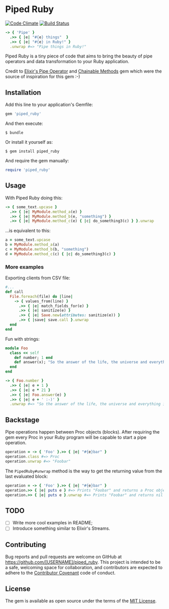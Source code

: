 # Piped Ruby
[![Code Climate](https://codeclimate.com/github/tiagopog/piped_ruby/badges/gpa.svg)](https://codeclimate.com/github/tiagopog/piped_ruby)
[![Build Status](https://travis-ci.org/tiagopog/piped_ruby.svg?branch=master)](https://travis-ci.org/tiagopog/piped_ruby)


```ruby
-> { 'Pipe' }
  .>> { |e| "#{e} things"  }
  .>> { |e| "#{e} in Ruby!" }
  .unwrap #=> "Pipe things in Ruby!"
```

Piped Ruby is a tiny piece of code that aims to bring the beauty of pipe operators and data transformation to your Ruby application.

Credit to [Elixir's Pipe Operator](http://elixir-lang.org/getting-started/enumerables-and-streams.html#the-pipe-operator) and [Chainable Methods](https://github.com/akitaonrails/chainable_methods) gem which were the source of inspiration for this gem :-)

## Installation

Add this line to your application's Gemfile:

```ruby
gem 'piped_ruby'
```

And then execute:

    $ bundle

Or install it yourself as:

    $ gem install piped_ruby

And require the gem manually:

```ruby
require 'piped_ruby'
```

## Usage

With Piped Ruby doing this:

```ruby
-> { some_text.upcase }
  .>> { |e| MyModule.method_a(e) }
  .>> { |e| MyModule.method_b(e, "something") }
  .>> { |e| MyModule.method_c(e) { |c| do_something3(c) } }.unwrap
```

...is equivalent to this:

```ruby
a = some_text.upcase
b = MyModule.method_a(a)
c = MyModule.method_b(b, "something")
d = MyModule.method_c(c) { |c| do_something3(c) }
```

### More examples

Exporting clients from CSV file:

```ruby
#...
def call
  File.foreach(file) do |line|
    -> { values_from(line) }
      .>> { |e| match_fields_for(e) }
      .>> { |e| sanitize(e) }
      .>> { |e| Save.new(attributes: sanitize(e)) }
      .>> { |save| save.call }.unwrap
  end
end
```

Fun with strings:

```ruby
module Foo
  class << self
    def number; 1 end
    def answer(x); "So the answer of the life, the universe and everything is... #{x}!" end
  end
end

-> { Foo.number }
  .>> { |e| e + 1 }
  .>> { |e| e * 21 }
  .>> { |e| Foo.answer(e) }
  .>> { |e| e + ' :-)' }
  .unwrap #=> "So the answer of the life, the universe and everything is... 42! :-)"
```


## Backstage

Pipe operations happen between Proc objects (blocks). After requiring the gem every Proc in your Ruby program will be capable to start a pipe operation.

```ruby
operation = -> { 'Foo' }.>> { |e| "#{e}bar" }
operation.class #=> Proc
operation.unwrap #=> "Foobar"
```

The `PipedRuby#unwrap` method is the way to get the returning value from the last evaluated block:

```ruby
operation = -> { 'Foo' }.>> { |e| "#{e}bar" }
operation.>> { |e| puts e } #=> Prints "Foobar" and returns a Proc object
operation.>> { |e| puts e }.unwrap #=> Prints "Foobar" and returns nil
```

## TODO

- [ ] Write more cool examples in README;
- [ ] Introduce something similar to Elixir's Streams.

## Contributing

Bug reports and pull requests are welcome on GitHub at https://github.com/[USERNAME]/piped_ruby. This project is intended to be a safe, welcoming space for collaboration, and contributors are expected to adhere to the [Contributor Covenant](http://contributor-covenant.org) code of conduct.


## License

The gem is available as open source under the terms of the [MIT License](http://opensource.org/licenses/MIT).

